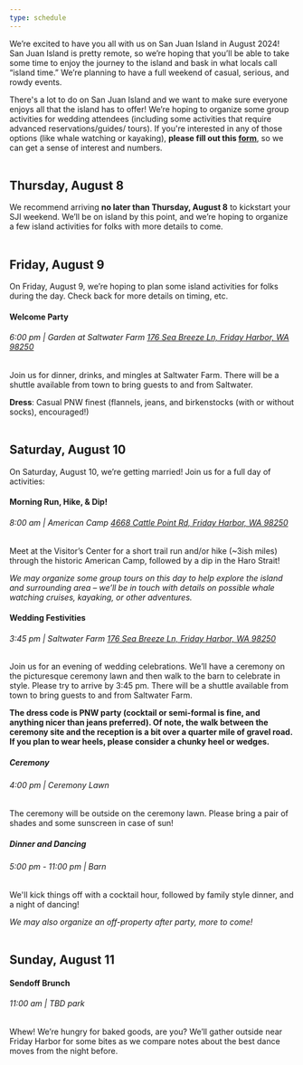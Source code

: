 ```yaml
---
type: schedule
---
```

We’re excited to have you all with us on San Juan Island in August 2024! San Juan Island is pretty remote, so we’re hoping that you’ll be able to take some time to enjoy the journey to the island and bask in what locals call “island time.” We’re planning to have a full weekend of casual, serious, and rowdy events. 

There's a lot to do on San Juan Island and we want to make sure everyone enjoys all that the island has to offer! We’re hoping to organize some group activities for wedding attendees (including some activities that require advanced reservations/guides/ tours). If you're interested in any of those options (like whale watching or kayaking), **please fill out this [form](https://docs.google.com/forms/d/e/1FAIpQLSeunoBDLhP2mxeV1VxvEr4KCjSYWpOzsJ_99im0C-GEZOb9FA/viewform)**, so we can get a sense of interest and numbers.
<br>
<br>

## Thursday, August 8
We recommend arriving **no later than Thursday, August 8** to kickstart your SJI weekend. We’ll be on island by this point, and we’re hoping to organize a few island activities for folks with more details to come. 
<br>
<br>

## Friday, August 9
On Friday, August 9, we’re hoping to plan some island activities for folks during the day. Check back for more details on timing, etc. 

#### Welcome Party 
###### 6:00 pm | Garden at Saltwater Farm [176 Sea Breeze Ln, Friday Harbor, WA 98250](https://maps.app.goo.gl/XAzVEw44sGqpBMk1A)
 
Join us for dinner, drinks, and mingles at Saltwater Farm. There will be a shuttle available from town to bring guests to and from Saltwater. 

**Dress**: Casual PNW finest (flannels, jeans, and birkenstocks (with or without socks), encouraged!)
<br>
<br>

## Saturday, August 10
On Saturday, August 10, we’re getting married! Join us for a full day of activities:

#### Morning Run, Hike, & Dip!
###### 8:00 am | American Camp [4668 Cattle Point Rd, Friday Harbor, WA 98250](https://maps.app.goo.gl/kAbFFHL1EbvPjhbN7)
 
Meet at the Visitor’s Center  for a short trail run and/or hike (~3ish miles) through the historic American Camp, followed by a dip in the Haro Strait!

*We may organize some group tours on this day to help explore the island and surrounding area – we’ll be in touch with details on possible whale watching cruises, kayaking, or other adventures.*

#### Wedding Festivities
###### 3:45 pm | Saltwater Farm [176 Sea Breeze Ln, Friday Harbor, WA 98250](https://maps.app.goo.gl/XAzVEw44sGqpBMk1A) 

Join us for an evening of wedding celebrations. We’ll have a ceremony on the picturesque ceremony lawn and then walk to the barn to celebrate in style. Please try to arrive by 3:45 pm. There will be a shuttle available from town to bring guests to and from Saltwater Farm.

**The dress code is PNW party (cocktail or semi-formal is fine, and anything nicer than jeans preferred). Of note, the walk between the ceremony site and the reception is a bit over a quarter mile of gravel road. If you plan to wear heels, please consider a chunky heel or wedges.**

##### Ceremony
###### 4:00 pm | Ceremony Lawn
 
The ceremony will be outside on the ceremony lawn. Please bring a pair of shades and some sunscreen in case of sun!

##### Dinner and Dancing
######  5:00 pm - 11:00 pm | Barn
We'll kick things off with a cocktail hour, followed by family style dinner, and a night of dancing!

*We may also organize an off-property after party, more to come!*
<br>
<br>

## Sunday, August 11
#### Sendoff Brunch
######  11:00 am | TBD park

Whew! We’re hungry for baked goods, are you? We’ll gather outside near Friday Harbor for some bites as we compare notes about the best dance moves from the night before. 